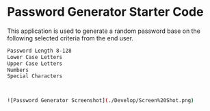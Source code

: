 # Password Generator Starter Code
This application is used to generate a random password base on the following selected criteria from the end user.

```bash
Password Length 8-128
Lower Case Letters
Upper Case Letters
Numbers
Special Characters



![Password Generator Screenshot](./Develop/Screen%20Shot.png)